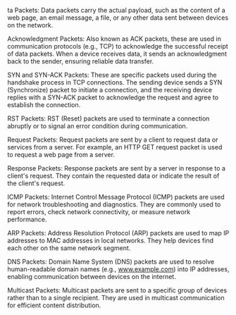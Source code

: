 ta Packets: Data packets carry the actual payload, such as the content of a web page, an email message, a file, or any other data sent between devices on the network.

Acknowledgment Packets: Also known as ACK packets, these are used in communication protocols (e.g., TCP) to acknowledge the successful receipt of data packets. When a device receives data, it sends an acknowledgment back to the sender, ensuring reliable data transfer.

SYN and SYN-ACK Packets: These are specific packets used during the handshake process in TCP connections. The sending device sends a SYN (Synchronize) packet to initiate a connection, and the receiving device replies with a SYN-ACK packet to acknowledge the request and agree to establish the connection.

RST Packets: RST (Reset) packets are used to terminate a connection abruptly or to signal an error condition during communication.

Request Packets: Request packets are sent by a client to request data or services from a server. For example, an HTTP GET request packet is used to request a web page from a server.

Response Packets: Response packets are sent by a server in response to a client's request. They contain the requested data or indicate the result of the client's request.

ICMP Packets: Internet Control Message Protocol (ICMP) packets are used for network troubleshooting and diagnostics. They are commonly used to report errors, check network connectivity, or measure network performance.

ARP Packets: Address Resolution Protocol (ARP) packets are used to map IP addresses to MAC addresses in local networks. They help devices find each other on the same network segment.

DNS Packets: Domain Name System (DNS) packets are used to resolve human-readable domain names (e.g., www.example.com) into IP addresses, enabling communication between devices on the internet.

Multicast Packets: Multicast packets are sent to a specific group of devices rather than to a single recipient. They are used in multicast communication for efficient content distribution.
